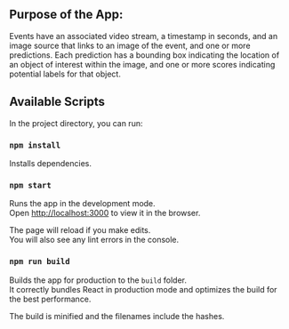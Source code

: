## Purpose of the App:
Events have an associated video stream, a timestamp in seconds, and an image source that links to an image of the event, and one or more predictions. Each prediction has a bounding box indicating the location of an object of interest within the image, and one or more scores indicating potential labels for that object.

## Available Scripts

In the project directory, you can run:
### `npm install`
Installs dependencies. 

### `npm start`

Runs the app in the development mode.<br>
Open [http://localhost:3000](http://localhost:3000) to view it in the browser.

The page will reload if you make edits.<br>
You will also see any lint errors in the console.

### `npm run build`

Builds the app for production to the `build` folder.<br>
It correctly bundles React in production mode and optimizes the build for the best performance.

The build is minified and the filenames include the hashes.<br>
